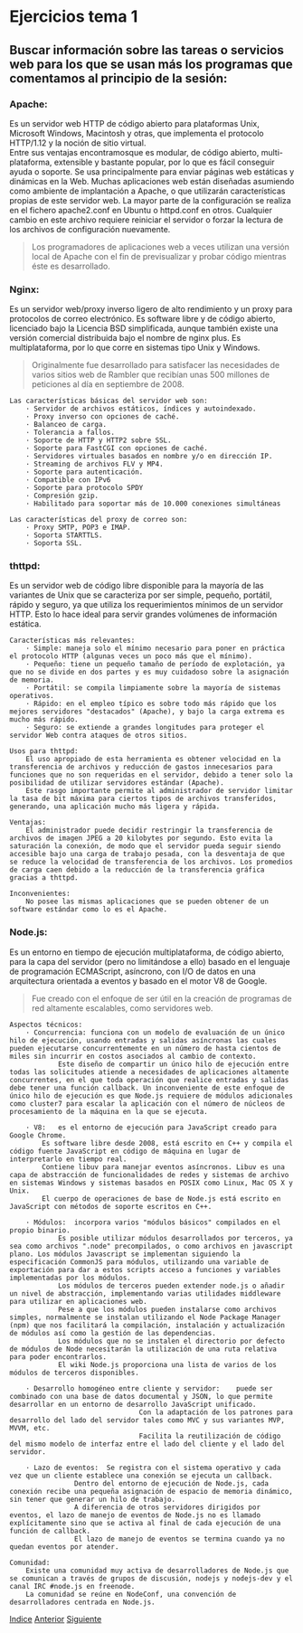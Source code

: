# Ejercicios tema 1
## Buscar información sobre las tareas o servicios web para los que se usan más los programas que comentamos al principio de la sesión: 

### Apache:
Es un servidor web HTTP de código abierto para plataformas Unix, Microsoft Windows, Macintosh y otras, que implementa el protocolo HTTP/1.12 y la noción de sitio virtual.	
Entre sus ventajas encontramosque es modular, de código abierto, multi-plataforma, extensible y bastante popular, por lo que es fácil conseguir ayuda o soporte.
Se usa principalmente para enviar páginas web estáticas y dinámicas en la Web. 
Muchas aplicaciones web están diseñadas asumiendo como ambiente de implantación a Apache, o que utilizarán características propias de este servidor web.
La mayor parte de la configuración se realiza en el fichero apache2.conf en Ubuntu o httpd.conf en otros. Cualquier cambio en este archivo requiere reiniciar el servidor o forzar la lectura de los archivos de configuración nuevamente.
> Los programadores de aplicaciones web a veces utilizan una versión local de Apache con el fin de previsualizar y probar código mientras éste es desarrollado.

### Nginx:
Es un servidor web/proxy inverso ligero de alto rendimiento y un proxy para protocolos de correo electrónico.
Es software libre y de código abierto, licenciado bajo la Licencia BSD simplificada, aunque también existe una versión comercial distribuida bajo el nombre de nginx plus.
Es multiplataforma, por lo que corre en sistemas tipo Unix y Windows.
> Originalmente fue desarrollado para satisfacer las necesidades de varios sitios web de Rambler que recibían unas 500 millones de peticiones al día en septiembre de 2008.

	Las características básicas del servidor web son:
		· Servidor de archivos estáticos, índices y autoindexado.
		· Proxy inverso con opciones de caché.
		· Balanceo de carga.
		· Tolerancia a fallos.
		· Soporte de HTTP y HTTP2 sobre SSL.
		· Soporte para FastCGI con opciones de caché.
		· Servidores virtuales basados en nombre y/o en dirección IP.
		· Streaming de archivos FLV y MP4.
		· Soporte para autenticación.
		· Compatible con IPv6
		· Soporte para protocolo SPDY
		· Compresión gzip.
		· Habilitado para soportar más de 10.000 conexiones simultáneas

	Las características del proxy de correo son:
		· Proxy SMTP, POP3 e IMAP.
		· Soporta STARTTLS.
		· Soporta SSL.	

### thttpd:
Es un servidor web de código libre disponible para la mayoría de las variantes de Unix que se caracteriza por ser simple, pequeño, portátil, rápido y seguro, ya que utiliza los requerimientos mínimos de un servidor HTTP. 
Esto lo hace ideal para servir grandes volúmenes de información estática.

	Características más relevantes:
		· Simple: maneja solo el mínimo necesario para poner en práctica el protocolo HTTP (algunas veces un poco más que el mínimo).
		· Pequeño: tiene un pequeño tamaño de período de explotación, ya que no se divide en dos partes y es muy cuidadoso sobre la asignación de memoria.
		· Portátil: se compila limpiamente sobre la mayoría de sistemas operativos.
		· Rápido: en el empleo típico es sobre todo más rápido que los mejores servidores "destacados" (Apache), y bajo la carga extrema es mucho más rápido.
		· Seguro: se extiende a grandes longitudes para proteger el servidor Web contra ataques de otros sitios.
	
	Usos para thttpd:
		El uso apropiado de esta herramienta es obtener velocidad en la transferencia de archivos y reducción de gastos innecesarios para funciones que no son requeridas en el servidor, debido a tener solo la posibilidad de utilizar servidores estándar (Apache).
		Este rasgo importante permite al administrador de servidor limitar la tasa de bit máxima para ciertos tipos de archivos transferidos, generando, una aplicación mucho más ligera y rápida.

	Ventajas:
		El administrador puede decidir restringir la transferencia de archivos de imagen JPEG a 20 kilobytes por segundo. Esto evita la saturación la conexión, de modo que el servidor pueda seguir siendo accesible bajo una carga de trabajo pesada, con la desventaja de que se reduce la velocidad de transferencia de los archivos. Los promedios de carga caen debido a la reducción de la transferencia gráfica gracias a thttpd.

	Inconvenientes:
		No posee las mismas aplicaciones que se pueden obtener de un software estándar como lo es el Apache.

### Node.js:
Es un entorno en tiempo de ejecución multiplataforma, de código abierto, para la capa del servidor (pero no limitándose a ello) basado en el lenguaje de programación ECMAScript, asíncrono, con I/O de datos en una arquitectura orientada a eventos y basado en el motor V8 de Google.
> Fue creado con el enfoque de ser útil en la creación de programas de red altamente escalables, como servidores web.
	
	Aspectos técnicos:
		· Concurrencia: funciona con un modelo de evaluación de un único hilo de ejecución, usando entradas y salidas asíncronas las cuales pueden ejecutarse concurrentemente en un número de hasta cientos de miles sin incurrir en costos asociados al cambio de contexto. 
				Este diseño de compartir un único hilo de ejecución entre todas las solicitudes atiende a necesidades de aplicaciones altamente concurrentes, en el que toda operación que realice entradas y salidas debe tener una función callback. Un inconveniente de este enfoque de único hilo de ejecución es que Node.js requiere de módulos adicionales como cluster7 para escalar la aplicación con el número de núcleos de procesamiento de la máquina en la que se ejecuta.
		
		· V8: 	es el entorno de ejecución para JavaScript creado para Google Chrome. 
			Es software libre desde 2008, está escrito en C++ y compila el código fuente JavaScript en código de máquina en lugar de interpretarlo en tiempo real.
			Contiene libuv para manejar eventos asíncronos. Libuv es una capa de abstracción de funcionalidades de redes y sistemas de archivo en sistemas Windows y sistemas basados en POSIX como Linux, Mac OS X y Unix.
			El cuerpo de operaciones de base de Node.js está escrito en JavaScript con métodos de soporte escritos en C++.
		
		· Módulos: 	incorpora varios "módulos básicos" compilados en el propio binario. 
				Es posible utilizar módulos desarrollados por terceros, ya sea como archivos ".node" precompilados, o como archivos en javascript plano. Los módulos Javascript se implementan siguiendo la especificación CommonJS para módulos, utilizando una variable de exportación para dar a estos scripts acceso a funciones y variables implementadas por los módulos.
				Los módulos de terceros pueden extender node.js o añadir un nivel de abstracción, implementando varias utilidades middleware para utilizar en aplicaciones web. 
				Pese a que los módulos pueden instalarse como archivos simples, normalmente se instalan utilizando el Node Package Manager (npm) que nos facilitará la compilación, instalación y actualización de módulos así como la gestión de las dependencias. 
				Los módulos que no se instalen el directorio por defecto de módulos de Node necesitarán la utilización de una ruta relativa para poder encontrarlos.
				El wiki Node.js proporciona una lista de varios de los módulos de terceros disponibles.
		
		· Desarrollo homogéneo entre cliente y servidor: 	puede ser combinado con una base de datos documental y JSON, lo que permite desarrollar en un entorno de desarrollo JavaScript unificado. 
									Con la adaptación de los patrones para desarrollo del lado del servidor tales como MVC y sus variantes MVP, MVVM, etc. 
									Facilita la reutilización de código del mismo modelo de interfaz entre el lado del cliente y el lado del servidor.
		
		· Lazo de eventos:	Se registra con el sistema operativo y cada vez que un cliente establece una conexión se ejecuta un callback. 
					Dentro del entorno de ejecución de Node.js, cada conexión recibe una pequeña asignación de espacio de memoria dinámico, sin tener que generar un hilo de trabajo. 
					A diferencia de otros servidores dirigidos por eventos, el lazo de manejo de eventos de Node.js no es llamado explícitamente sino que se activa al final de cada ejecución de una función de callback. 
					El lazo de manejo de eventos se termina cuando ya no quedan eventos por atender.

	Comunidad:	
		Existe una comunidad muy activa de desarrolladores de Node.js que se comunican a través de grupos de discusión, nodejs y nodejs-dev y el canal IRC #node.js en freenode. 
		La comunidad se reúne en NodeConf, una convención de desarrolladores centrada en Node.js.
		
		

[Indice](https://github.com/JoseAdriGP/SWAP-Practicas/blob/master/README.md) [Anterior](https://github.com/JoseAdriGP/SWAP/blob/master/Practicas/P5/README.md) [Siguiente](https://github.com/JoseAdriGP/SWAP/blob/master/Ejercicios/T2.md)
